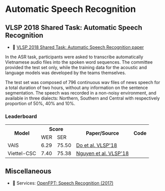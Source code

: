 # Automatic Speech Recognition

## VLSP 2018 Shared Task: Automatic Speech Recognition

* :scroll: [VLSP 2018 Shared Task: Automatic Speech Recognition paper](https://drive.google.com/file/d/1ela9aLGYtouVBT1da91B37mADhEwxxd8/view?usp=sharing)

In the ASR task, participants were asked to transcribe automatically Vietnamese audio files into the spoken word sequences. The committee provided the test set only, while the training data for the acoustic and language models was developed by the teams themselves.

The test set was composed of 796 continuous wav files of news speech for a total duration of two hours, without any information on the sentence segmentation. The speech was recorded in a non-noisy environment, and available in three dialects: Northern, Southern and Central with respectively proportion of 50%, 40% and 10%.

### Leaderboard

<table>
  <tr>
    <th rowspan="2">Model</th>
    <th colspan="2">Score</th>
    <th rowspan="2">Paper/Source</th>
    <th rowspan="2">Code</th>
  </tr>
  <tr>
    <td>WER</td>
    <td>SER</td>
  </tr>
  <tr>
    <td>VAIS</td>
    <td>6.29</td>
    <td>75.50</td>
    <td><a href="https://drive.google.com/file/d/1buzfM07HDoyFZwjWVPeGm5GkKEmpOySn/view?usp=sharing">Do et al. VLSP'18</a></td>
    <td></td>
  </tr>
  <tr>
    <td>Viettel-CSC</td>
    <td>7.40</td>
    <td>75.38</td>
    <td><a href="https://drive.google.com/file/d/1Nhb8rYmqUK-d8Q-H9lvAOrzO8-fQjP94/view?usp=sharing">Nguyen et al. VLSP'18</a</td>
    <td></td>
  </tr>
</table>

## Miscellaneous

* :dizzy: Services: [OpenFPT: Speech Recognition (2017)](http://doc.openfpt.vn/#speech-recognition)